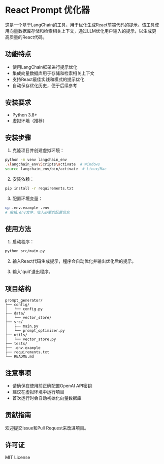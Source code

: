 # React Prompt 优化器

这是一个基于LangChain的工具，用于优化生成React前端代码的提示。该工具使用向量数据库存储和检索相关上下文，通过LLM优化用户输入的提示，以生成更高质量的React代码。

## 功能特点

- 使用LangChain框架进行提示优化
- 集成向量数据库用于存储和检索相关上下文
- 支持React最佳实践和模式的提示优化
- 自动保存优化历史，便于后续参考

## 安装要求

- Python 3.8+
- 虚拟环境（推荐）

## 安装步骤

1. 克隆项目并创建虚拟环境：
```bash
python -m venv langchain_env
.\langchain_env\Scripts\activate  # Windows
source langchain_env/bin/activate  # Linux/Mac
```

2. 安装依赖：
```bash
pip install -r requirements.txt
```

3. 配置环境变量：
```bash
cp .env.example .env
# 编辑.env文件，填入必要的配置信息
```

## 使用方法

1. 启动程序：
```bash
python src/main.py
```

2. 输入React代码生成提示，程序会自动优化并输出优化后的提示。

3. 输入'quit'退出程序。

## 项目结构

```
prompt_generator/
├── config/
│   └── config.py
├── data/
│   └── vector_store/
├── src/
│   ├── main.py
│   └── prompt_optimizer.py
├── utils/
│   └── vector_store.py
├── tests/
├── .env.example
├── requirements.txt
└── README.md
```

## 注意事项

- 请确保在使用前正确配置OpenAI API密钥
- 建议在虚拟环境中运行项目
- 首次运行时会自动初始化向量数据库

## 贡献指南

欢迎提交Issue和Pull Request来改进项目。

## 许可证

MIT License 